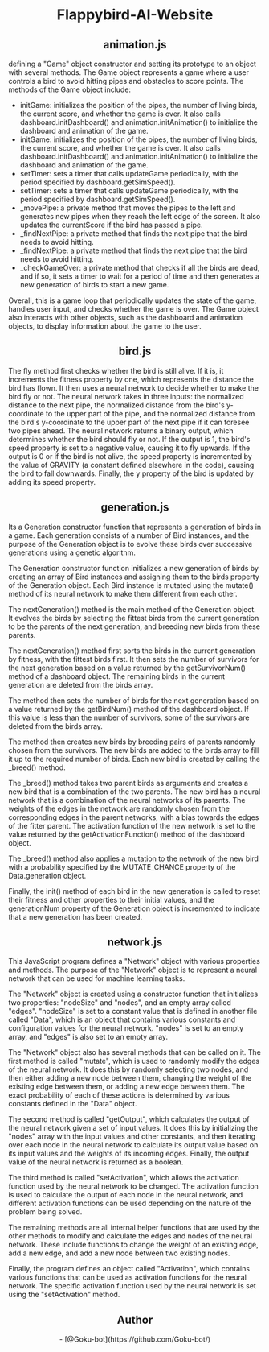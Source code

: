 # <h1 align="center">Flappybird-AI-Website</h1>



## <h2 align="center">animation.js</h2>

defining a "Game" object constructor and setting its prototype to an object with several methods. The Game object represents a game where a user controls a bird to avoid hitting pipes and obstacles to score points. The methods of the Game object include:

 - initGame: initializes the position of the pipes, the number of living birds, the current score, and whether the game is over. It also calls dashboard.initDashboard() and animation.initAnimation() to initialize the dashboard and animation of the game.
 - initGame: initializes the position of the pipes, the number of living birds, the current score, and whether the game is over. It also calls dashboard.initDashboard() and animation.initAnimation() to initialize the dashboard and animation of the game.
 - setTimer: sets a timer that calls updateGame periodically, with the period specified by dashboard.getSimSpeed().
 - setTimer: sets a timer that calls updateGame periodically, with the period specified by dashboard.getSimSpeed().
 - _movePipe: a private method that moves the pipes to the left and generates new pipes when they reach the left edge of the screen. It also updates the currentScore if the bird has passed a pipe.
 - _findNextPipe: a private method that finds the next pipe that the bird needs to avoid hitting.
 - _findNextPipe: a private method that finds the next pipe that the bird needs to avoid hitting.
 - _checkGameOver: a private method that checks if all the birds are dead, and if so, it sets a timer to wait for a period of time and then generates a new generation of birds to start a new game.

Overall, this is a game loop that periodically updates the state of the game, handles user input, and checks whether the game is over. The Game object also interacts with other objects, such as the dashboard and animation objects, to display information about the game to the user.



## <h2 align="center">bird.js</h2>

The fly method first checks whether the bird is still alive. If it is, it increments the fitness property by one, which represents the distance the bird has flown. It then uses a neural network to decide whether to make the bird fly or not. The neural network takes in three inputs: the normalized distance to the next pipe, the normalized distance from the bird's y-coordinate to the upper part of the pipe, and the normalized distance from the bird's y-coordinate to the upper part of the next pipe if it can foresee two pipes ahead. The neural network returns a binary output, which determines whether the bird should fly or not. If the output is 1, the bird's speed property is set to a negative value, causing it to fly upwards. If the output is 0 or if the bird is not alive, the speed property is incremented by the value of GRAVITY (a constant defined elsewhere in the code), causing the bird to fall downwards. Finally, the y property of the bird is updated by adding its speed property.



## <h2 align="center">generation.js</h2>

Its a Generation constructor function that represents a generation of birds in a game. Each generation consists of a number of Bird instances, and the purpose of the Generation object is to evolve these birds over successive generations using a genetic algorithm.

The Generation constructor function initializes a new generation of birds by creating an array of Bird instances and assigning them to the birds property of the Generation object. Each Bird instance is mutated using the mutate() method of its neural network to make them different from each other.

The nextGeneration() method is the main method of the Generation object. It evolves the birds by selecting the fittest birds from the current generation to be the parents of the next generation, and breeding new birds from these parents.

The nextGeneration() method first sorts the birds in the current generation by fitness, with the fittest birds first. It then sets the number of survivors for the next generation based on a value returned by the getSurvivorNum() method of a dashboard object. The remaining birds in the current generation are deleted from the birds array.

The method then sets the number of birds for the next generation based on a value returned by the getBirdNum() method of the dashboard object. If this value is less than the number of survivors, some of the survivors are deleted from the birds array.

The method then creates new birds by breeding pairs of parents randomly chosen from the survivors. The new birds are added to the birds array to fill it up to the required number of birds. Each new bird is created by calling the _breed() method.

The _breed() method takes two parent birds as arguments and creates a new bird that is a combination of the two parents. The new bird has a neural network that is a combination of the neural networks of its parents. The weights of the edges in the network are randomly chosen from the corresponding edges in the parent networks, with a bias towards the edges of the fitter parent. The activation function of the new network is set to the value returned by the getActivationFunction() method of the dashboard object.

The _breed() method also applies a mutation to the network of the new bird with a probability specified by the MUTATE_CHANCE property of the Data.generation object.

Finally, the init() method of each bird in the new generation is called to reset their fitness and other properties to their initial values, and the generationNum property of the Generation object is incremented to indicate that a new generation has been created.



## <h2 align="center">network.js</h2>

This JavaScript program defines a "Network" object with various properties and methods. The purpose of the "Network" object is to represent a neural network that can be used for machine learning tasks.

The "Network" object is created using a constructor function that initializes two properties: "nodeSize" and "nodes", and an empty array called "edges". "nodeSize" is set to a constant value that is defined in another file called "Data", which is an object that contains various constants and configuration values for the neural network. "nodes" is set to an empty array, and "edges" is also set to an empty array.

The "Network" object also has several methods that can be called on it. The first method is called "mutate", which is used to randomly modify the edges of the neural network. It does this by randomly selecting two nodes, and then either adding a new node between them, changing the weight of the existing edge between them, or adding a new edge between them. The exact probability of each of these actions is determined by various constants defined in the "Data" object.

The second method is called "getOutput", which calculates the output of the neural network given a set of input values. It does this by initializing the "nodes" array with the input values and other constants, and then iterating over each node in the neural network to calculate its output value based on its input values and the weights of its incoming edges. Finally, the output value of the neural network is returned as a boolean.

The third method is called "setActivation", which allows the activation function used by the neural network to be changed. The activation function is used to calculate the output of each node in the neural network, and different activation functions can be used depending on the nature of the problem being solved.

The remaining methods are all internal helper functions that are used by the other methods to modify and calculate the edges and nodes of the neural network. These include functions to change the weight of an existing edge, add a new edge, and add a new node between two existing nodes.

Finally, the program defines an object called "Activation", which contains various functions that can be used as activation functions for the neural network. The specific activation function used by the neural network is set using the "setActivation" method.



## <h2 align="center">Author</h2>

<p align="center">- [@Goku-bot](https://github.com/Goku-bot/)</p>
